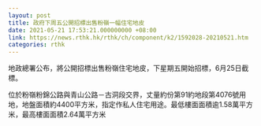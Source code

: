 ```yaml
---
layout: post
title: 政府下周五公開招標出售粉嶺一幅住宅地皮
date: 2021-05-21 17:53:21.000000000 +08:00
link: https://news.rthk.hk/rthk/ch/component/k2/1592028-20210521.htm
categories: rthk
---
```


地政總署公布，將公開招標出售粉嶺住宅地皮，下星期五開始招標，6月25日截標。

位於粉嶺粉錦公路與青山公路－古洞段交界，丈量約份第91約地段第4076號用地，地盤面積約4400平方米，指定作私人住宅用途。最低樓面面積逾1.58萬平方米，最高樓面面積2.64萬平方米
